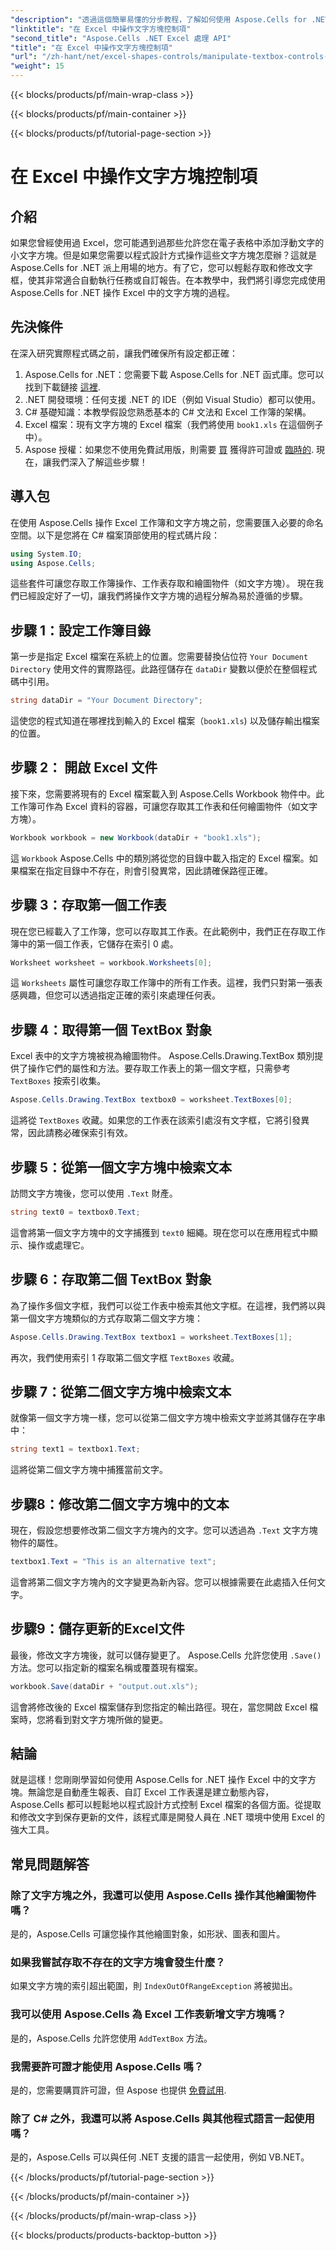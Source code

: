 ```yaml
---
"description": "透過這個簡單易懂的分步教程，了解如何使用 Aspose.Cells for .NET 操作 Excel 中的文字方塊。"
"linktitle": "在 Excel 中操作文字方塊控制項"
"second_title": "Aspose.Cells .NET Excel 處理 API"
"title": "在 Excel 中操作文字方塊控制項"
"url": "/zh-hant/net/excel-shapes-controls/manipulate-textbox-controls-excel/"
"weight": 15
---
```


{{< blocks/products/pf/main-wrap-class >}}

{{< blocks/products/pf/main-container >}}

{{< blocks/products/pf/tutorial-page-section >}}

# 在 Excel 中操作文字方塊控制項

## 介紹
如果您曾經使用過 Excel，您可能遇到過那些允許您在電子表格中添加浮動文字的小文字方塊。但是如果您需要以程式設計方式操作這些文字方塊怎麼辦？這就是 Aspose.Cells for .NET 派上用場的地方。有了它，您可以輕鬆存取和修改文字框，使其非常適合自動執行任務或自訂報告。在本教學中，我們將引導您完成使用 Aspose.Cells for .NET 操作 Excel 中的文字方塊的過程。
## 先決條件
在深入研究實際程式碼之前，讓我們確保所有設定都正確：
1. Aspose.Cells for .NET：您需要下載 Aspose.Cells for .NET 函式庫。您可以找到下載鏈接 [這裡](https://releases。aspose.com/cells/net/).
2. .NET 開發環境：任何支援 .NET 的 IDE（例如 Visual Studio）都可以使用。
3. C# 基礎知識：本教學假設您熟悉基本的 C# 文法和 Excel 工作簿的架構。
4. Excel 檔案：現有文字方塊的 Excel 檔案（我們將使用 `book1.xls` 在這個例子中）。
5. Aspose 授權：如果您不使用免費試用版，則需要 [買](https://purchase.aspose.com/buy) 獲得許可證或 [臨時的](https://purchase。aspose.com/temporary-license/).
現在，讓我們深入了解這些步驟！
## 導入包
在使用 Aspose.Cells 操作 Excel 工作簿和文字方塊之前，您需要匯入必要的命名空間。以下是您將在 C# 檔案頂部使用的程式碼片段：
```csharp
using System.IO;
using Aspose.Cells;
```
這些套件可讓您存取工作簿操作、工作表存取和繪圖物件（如文字方塊）。
現在我們已經設定好了一切，讓我們將操作文字方塊的過程分解為易於遵循的步驟。
## 步驟 1：設定工作簿目錄
第一步是指定 Excel 檔案在系統上的位置。您需要替換佔位符 `Your Document Directory` 使用文件的實際路徑。此路徑儲存在 `dataDir` 變數以便於在整個程式碼中引用。
```csharp
string dataDir = "Your Document Directory";
```
這使您的程式知道在哪裡找到輸入的 Excel 檔案（`book1.xls`) 以及儲存輸出檔案的位置。
## 步驟 2： 開啟 Excel 文件
接下來，您需要將現有的 Excel 檔案載入到 Aspose.Cells Workbook 物件中。此工作簿可作為 Excel 資料的容器，可讓您存取其工作表和任何繪圖物件（如文字方塊）。
```csharp
Workbook workbook = new Workbook(dataDir + "book1.xls");
```
這 `Workbook` Aspose.Cells 中的類別將從您的目錄中載入指定的 Excel 檔案。如果檔案在指定目錄中不存在，則會引發異常，因此請確保路徑正確。
## 步驟 3：存取第一個工作表
現在您已經載入了工作簿，您可以存取其工作表。在此範例中，我們正在存取工作簿中的第一個工作表，它儲存在索引 0 處。
```csharp
Worksheet worksheet = workbook.Worksheets[0];
```
這 `Worksheets` 屬性可讓您存取工作簿中的所有工作表。這裡，我們只對第一張表感興趣，但您可以透過指定正確的索引來處理任何表。
## 步驟 4：取得第一個 TextBox 對象
Excel 表中的文字方塊被視為繪圖物件。 Aspose.Cells.Drawing.TextBox 類別提供了操作它們的屬性和方法。要存取工作表上的第一個文字框，只需參考 `TextBoxes` 按索引收集。
```csharp
Aspose.Cells.Drawing.TextBox textbox0 = worksheet.TextBoxes[0];
```
這將從 `TextBoxes` 收藏。如果您的工作表在該索引處沒有文字框，它將引發異常，因此請務必確保索引有效。
## 步驟 5：從第一個文字方塊中檢索文本
訪問文字方塊後，您可以使用 `.Text` 財產。
```csharp
string text0 = textbox0.Text;
```
這會將第一個文字方塊中的文字捕獲到 `text0` 細繩。現在您可以在應用程式中顯示、操作或處理它。
## 步驟 6：存取第二個 TextBox 對象
為了操作多個文字框，我們可以從工作表中檢索其他文字框。在這裡，我們將以與第一個文字方塊類似的方式存取第二個文字方塊：
```csharp
Aspose.Cells.Drawing.TextBox textbox1 = worksheet.TextBoxes[1];
```
再次，我們使用索引 1 存取第二個文字框 `TextBoxes` 收藏。
## 步驟 7：從第二個文字方塊中檢索文本
就像第一個文字方塊一樣，您可以從第二個文字方塊中檢索文字並將其儲存在字串中：
```csharp
string text1 = textbox1.Text;
```
這將從第二個文字方塊中捕獲當前文字。
## 步驟8：修改第二個文字方塊中的文本
現在，假設您想要修改第二個文字方塊內的文字。您可以透過為 `.Text` 文字方塊物件的屬性。
```csharp
textbox1.Text = "This is an alternative text";
```
這會將第二個文字方塊內的文字變更為新內容。您可以根據需要在此處插入任何文字。
## 步驟9：儲存更新的Excel文件
最後，修改文字方塊後，就可以儲存變更了。 Aspose.Cells 允許您使用 `.Save()` 方法。您可以指定新的檔案名稱或覆蓋現有檔案。
```csharp
workbook.Save(dataDir + "output.out.xls");
```
這會將修改後的 Excel 檔案儲存到您指定的輸出路徑。現在，當您開啟 Excel 檔案時，您將看到對文字方塊所做的變更。
## 結論
就是這樣！您剛剛學習如何使用 Aspose.Cells for .NET 操作 Excel 中的文字方塊。無論您是自動產生報表、自訂 Excel 工作表還是建立動態內容，Aspose.Cells 都可以輕鬆地以程式設計方式控制 Excel 檔案的各個方面。從提取和修改文字到保存更新的文件，該程式庫是開發人員在 .NET 環境中使用 Excel 的強大工具。
## 常見問題解答
### 除了文字方塊之外，我還可以使用 Aspose.Cells 操作其他繪圖物件嗎？
是的，Aspose.Cells 可讓您操作其他繪圖對象，如形狀、圖表和圖片。
### 如果我嘗試存取不存在的文字方塊會發生什麼？
如果文字方塊的索引超出範圍，則 `IndexOutOfRangeException` 將被拋出。
### 我可以使用 Aspose.Cells 為 Excel 工作表新增文字方塊嗎？
是的，Aspose.Cells 允許您使用 `AddTextBox` 方法。
### 我需要許可證才能使用 Aspose.Cells 嗎？
是的，您需要購買許可證，但 Aspose 也提供 [免費試用](https://releases。aspose.com/).
### 除了 C# 之外，我還可以將 Aspose.Cells 與其他程式語言一起使用嗎？
是的，Aspose.Cells 可以與任何 .NET 支援的語言一起使用，例如 VB.NET。

{{< /blocks/products/pf/tutorial-page-section >}}

{{< /blocks/products/pf/main-container >}}

{{< /blocks/products/pf/main-wrap-class >}}

{{< blocks/products/products-backtop-button >}}